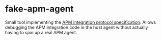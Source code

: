 fake-apm-agent
==============

Small tool implementing the [APM integration protocol specification][spec]. Allows debugging the 
APM integration code in the host agent without actually having to spin up a real APM agent.

[spec]: https://github.com/elastic/apm/blob/main/specs/agents/universal-profiling-integration.md
